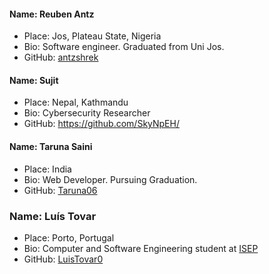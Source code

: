#### Name: Reuben Antz
 - Place: Jos, Plateau State, Nigeria
 - Bio: Software engineer. Graduated from Uni Jos.
 - GitHub: [antzshrek](https://github.com/antzshrek)


#### Name: Sujit
 - Place: Nepal, Kathmandu
 - Bio: Cybersecurity Researcher
 - GitHub: https://github.com/SkyNpEH/


#### Name: Taruna Saini
 - Place: India
 - Bio: Web Developer. Pursuing Graduation.
 - GitHub: [Taruna06](https://github.com/Taruna06)


### Name: Luís Tovar
 - Place: Porto, Portugal
 - Bio: Computer and Software Engineering student at [ISEP](https://isep.ipp.pt)
 - GitHub: [LuisTovar0](https://github.com/LuísTovar0)


